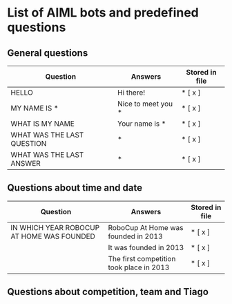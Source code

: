 # List of AIML bots and predefined questions

## General questions

| Question                     | Answers                | Stored in file |
| ---------------------------- | ---------------------- | -------------  |
| HELLO                        | Hi there!              | * [ x ]        |
| MY NAME IS *                 | Nice to meet you *     | * [ x ]        |
| WHAT IS MY NAME              | Your name is *         | * [ x ]        |
| WHAT WAS THE LAST QUESTION   |  *                     | * [ x ]        |
| WHAT WAS THE LAST ANSWER     |  *                     | * [ x ]        |

## Questions about time and date

| Question                                      | Answers                                     | Stored in file |
| --------------------------------------------- | -------------------------------             | -------------  |
| IN WHICH YEAR ROBOCUP AT HOME WAS FOUNDED     | RoboCup At Home was founded in 2013         | * [ x ]        |
|                                               | It was founded in 2013                      | * [ x ]        |
|                                               | The first competition took place in 2013    | * [ x ]        |  

## Questions about competition, team and Tiago

